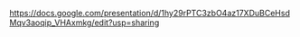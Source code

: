 https://docs.google.com/presentation/d/1hy29rPTC3zbO4az17XDuBCeHsdMqv3aoqip_VHAxmkg/edit?usp=sharing
